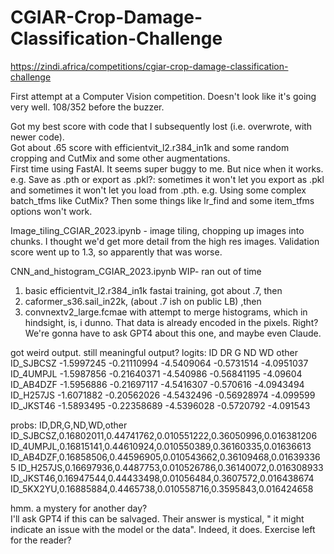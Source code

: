 # CGIAR-Crop-Damage-Classification-Challenge
https://zindi.africa/competitions/cgiar-crop-damage-classification-challenge

First attempt at a Computer Vision competition.  Doesn't look like it's going very well.  108/352 before the buzzer.  

Got my best score with code that I subsequently lost (i.e. overwrote, with newer code).  
Got about .65 score with efficientvit_l2.r384_in1k and some random cropping and CutMix and some other augmentations.  
First time using FastAI.  It seems super buggy to me.  But nice when it works.  
e.g. Save as .pth or export as .pkl?: sometimes it won't let you export as .pkl and sometimes it won't let you load from .pth.
e.g. Using some complex batch_tfms like CutMix? Then some things like lr_find and some item_tfms options won't work.



Image_tiling_CGIAR_2023.ipynb - image tiling, chopping up images into chunks. I thought we'd get more detail from the high res images.  Validation score went up to 1.3, so apparently that was worse.

CNN_and_histogram_CGIAR_2023.ipynb WIP- ran out of time  
1. basic efficientvit_l2.r384_in1k fastai training, got about .7, then
2. caformer_s36.sail_in22k, (about .7 ish on public LB) ,then
3. convnextv2_large.fcmae with attempt to merge histograms, which in hindsight, is, i dunno. That data is already encoded in the pixels.  Right?   We're gonna have to ask GPT4 about this one, and maybe even Claude.

got weird output.  still meaningful output?
logits:
ID	DR	G	ND	WD	other
ID_SJBCSZ	-1.5997245	-0.21110994	-4.5409064	-0.5731514	-4.0951037
ID_4UMPJL	-1.5987856	-0.21640371	-4.540986	-0.56841195	-4.09604
ID_AB4DZF	-1.5956886	-0.21697117	-4.5416307	-0.570616	-4.0943494
ID_H257JS	-1.6071882	-0.20562026	-4.5432496	-0.56928974	-4.099599
ID_JKST46	-1.5893495	-0.22358689	-4.5396028	-0.5720792	-4.091543

probs:
ID,DR,G,ND,WD,other
ID_SJBCSZ,0.16802011,0.44741762,0.010551222,0.36050996,0.016381206
ID_4UMPJL,0.16815141,0.44610924,0.010550389,0.36160335,0.01636613
ID_AB4DZF,0.16858506,0.44596905,0.010543662,0.36109468,0.016393365
ID_H257JS,0.16697936,0.4487753,0.010526786,0.36140072,0.016308933
ID_JKST46,0.16947544,0.44433498,0.01056484,0.3607572,0.016438674
ID_5KX2YU,0.16885884,0.4465738,0.010558716,0.3595843,0.016424658

hmm.  a mystery for another day?  
I'll ask GPT4 if this can be salvaged.  Their answer is mystical, " it might indicate an issue with the model or the data".  Indeed, it does.  Exercise left for the reader?
